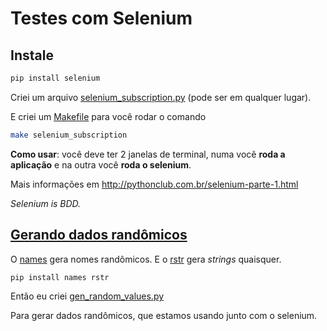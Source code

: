 # Testes com Selenium

## Instale

```bash
pip install selenium
```


Criei um arquivo [selenium_subscription.py][1] (pode ser em qualquer lugar).

E criei um [Makefile][2] para você rodar o comando

```bash
make selenium_subscription
```

**Como usar**: você deve ter 2 janelas de terminal, numa você **roda a aplicação** e na outra você **roda o selenium**.

Mais informações em http://pythonclub.com.br/selenium-parte-1.html

*Selenium is BDD.*


## [Gerando dados randômicos][5]

O [names][3] gera nomes randômicos. E o [rstr][4] gera *strings* quaisquer.

```bash
pip install names rstr
```

Então eu criei [gen_random_values.py][6]

Para gerar dados randômicos, que estamos usando junto com o selenium.

[1]: https://github.com/rg3915/wttd2/blob/master/eventex/subscriptions/tests/selenium/selenium_subscription.py
[2]: https://github.com/rg3915/wttd2/blob/master/Makefile
[3]: https://pypi.python.org/pypi/names/
[4]: https://pypi.python.org/pypi/rstr/2.1.3
[5]: https://gist.github.com/rg3915/744aacde209046901748
[6]: https://github.com/rg3915/wttd2/blob/master/fixtures/gen_random_values.py
